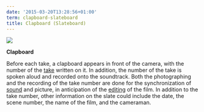 ```yaml
---
date: '2015-03-20T13:28:56+01:00'
term: clapboard-slateboard
title: Clapboard (Slateboard)
---
```


<img
src="http://ccnmtl.columbia.edu/projects/filmglossary/web/pics/clapboard.jpg"
/>

<b>Clapboard</b>

Before each take, a clapboard appears in front of the camera, with the
number of the [take](../take/) written on it. In addition, the number
of the take is spoken aloud and recorded onto the soundtrack. Both the
photographing and the recording of the take number are done for the
synchronization of [sound](../sound/) and picture, in anticipation of
the [editing](../editing/) of the film. In addition to the take
number, other information on the slate could include the date, the
scene number, the name of the film, and the cameraman.